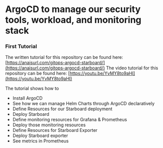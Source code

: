 # ArgoCD to manage our security tools, workload, and monitoring stack

### First Tutorial

The written tutorial for this repository can be found here: [https://anaisurl.com/gitops-argocd-starboard/](https://anaisurl.com/gitops-argocd-starboard/)
The video tutorial for this repository can be found here: [https://youtu.be/YvMY8to9aHI](https://youtu.be/YvMY8to9aHI)

The tutorial shows how to 
* Install ArgoCD
* See how we can manage Helm Charts through ArgoCD declaratively
* Define Resources for our Starboard deployment
* Deploy Starboard
* Define monitoring resources for Grafana & Prometheus
* Deploy those monitoring resources
* Define Resources for Starboard Exporter
* Deploy Starboard exporter
* See metrics in Prometheus

